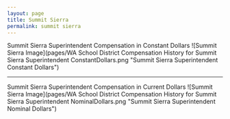 ```yaml
---
layout: page
title: Summit Sierra
permalink: summit sierra
---
```



Summit Sierra Superintendent Compensation in Constant Dollars
![Summit Sierra Image](pages/WA School District Compensation History for Summit Sierra Superintendent ConstantDollars.png "Summit Sierra Superintendent Constant Dollars")
___

Summit Sierra Superintendent Compensation in Current Dollars
![Summit Sierra Image](pages/WA School District Compensation History for Summit Sierra Superintendent NominalDollars.png "Summit Sierra Superintendent Nominal Dollars")